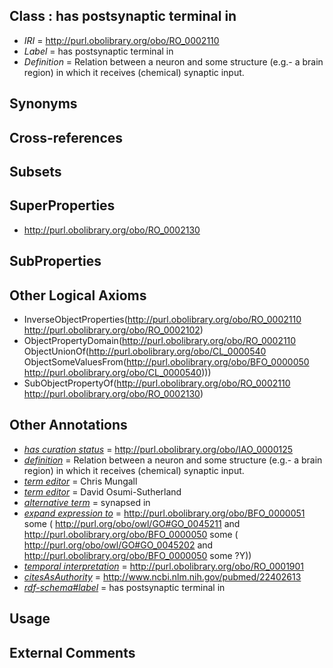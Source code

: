 
## Class : has postsynaptic terminal in

 * *IRI* = http://purl.obolibrary.org/obo/RO_0002110
 * *Label* = has postsynaptic terminal in
 * *Definition* = Relation between a neuron and some structure (e.g.- a brain region) in which it receives (chemical) synaptic input. 

## Synonyms


## Cross-references


## Subsets


## SuperProperties

 * <http://purl.obolibrary.org/obo/RO_0002130>

## SubProperties


## Other Logical Axioms

 * InverseObjectProperties(<http://purl.obolibrary.org/obo/RO_0002110> <http://purl.obolibrary.org/obo/RO_0002102>)
 * ObjectPropertyDomain(<http://purl.obolibrary.org/obo/RO_0002110> ObjectUnionOf(<http://purl.obolibrary.org/obo/CL_0000540> ObjectSomeValuesFrom(<http://purl.obolibrary.org/obo/BFO_0000050> <http://purl.obolibrary.org/obo/CL_0000540>)))
 * SubObjectPropertyOf(<http://purl.obolibrary.org/obo/RO_0002110> <http://purl.obolibrary.org/obo/RO_0002130>)

## Other Annotations

 * *[has curation status](../../IAO/14/IAO_0000114.md)* = http://purl.obolibrary.org/obo/IAO_0000125
 * *[definition](../../IAO/15/IAO_0000115.md)* = Relation between a neuron and some structure (e.g.- a brain region) in which it receives (chemical) synaptic input. 
 * *[term editor](../../IAO/17/IAO_0000117.md)* = Chris Mungall
 * *[term editor](../../IAO/17/IAO_0000117.md)* = David Osumi-Sutherland
 * *[alternative term](../../IAO/18/IAO_0000118.md)* = synapsed in
 * *[expand expression to](../../IAO/24/IAO_0000424.md)* = http://purl.obolibrary.org/obo/BFO_0000051 some (
   http://purl.org/obo/owl/GO#GO_0045211 and http://purl.obolibrary.org/obo/BFO_0000050 some (
      http://purl.org/obo/owl/GO#GO_0045202 and http://purl.obolibrary.org/obo/BFO_0000050 some ?Y))
 * *[temporal interpretation](../../RO/00/RO_0001900.md)* = http://purl.obolibrary.org/obo/RO_0001901
 * *[citesAsAuthority](../../ty/citesAsAuthority.md)* = http://www.ncbi.nlm.nih.gov/pubmed/22402613
 * *[rdf-schema#label](../../el/rdf-schema#label.md)* = has postsynaptic terminal in

## Usage


## External Comments

